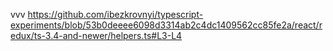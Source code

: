 vvv
https://github.com/ibezkrovnyi/typescript-experiments/blob/53b0deeee6098d3314ab2c4dc1409562cc85fe2a/react/redux/ts-3.4-and-newer/helpers.ts#L3-L4